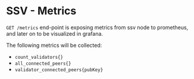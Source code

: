 # SSV - Metrics

`GET /metrics` end-point is exposing metrics from ssv node to prometheus, and later on to be visualized in grafana.

The following metrics will be collected:

* `count_validators{}`
* `all_connected_peers{}`
* `validator_connected_peers{pubKey}`
